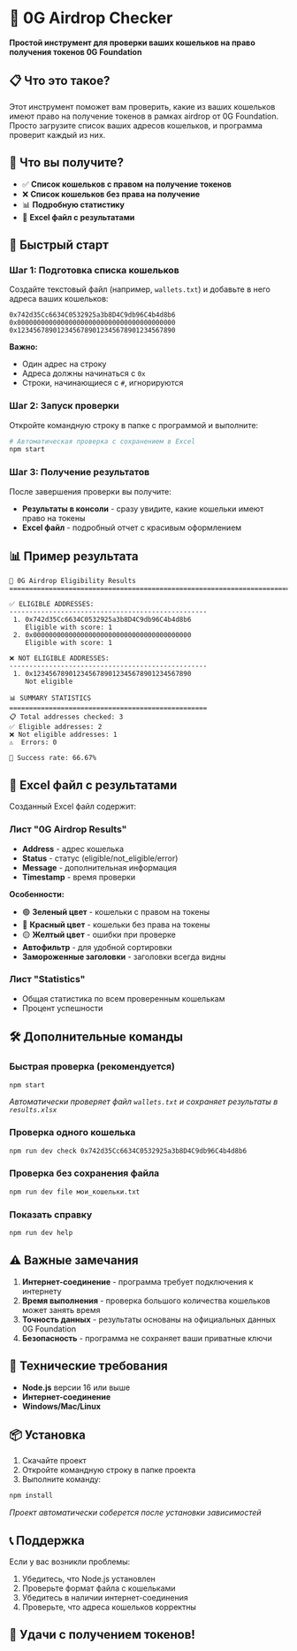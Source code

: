 # 🚀 0G Airdrop Checker

**Простой инструмент для проверки ваших кошельков на право получения токенов 0G Foundation**

## 📋 Что это такое?

Этот инструмент поможет вам проверить, какие из ваших кошельков имеют право на получение токенов в рамках airdrop от 0G Foundation. Просто загрузите список ваших адресов кошельков, и программа проверит каждый из них.

## 🎯 Что вы получите?

- ✅ **Список кошельков с правом на получение токенов**
- ❌ **Список кошельков без права на получение**  
- 📊 **Подробную статистику**
- 📁 **Excel файл с результатами**

## 🚀 Быстрый старт

### Шаг 1: Подготовка списка кошельков

Создайте текстовый файл (например, `wallets.txt`) и добавьте в него адреса ваших кошельков:

```
0x742d35Cc6634C0532925a3b8D4C9db96C4b4d8b6
0x0000000000000000000000000000000000000000
0x1234567890123456789012345678901234567890
```

**Важно:** 
- Один адрес на строку
- Адреса должны начинаться с `0x`
- Строки, начинающиеся с `#`, игнорируются

### Шаг 2: Запуск проверки

Откройте командную строку в папке с программой и выполните:

```bash
# Автоматическая проверка с сохранением в Excel
npm start
```

### Шаг 3: Получение результатов

После завершения проверки вы получите:
- **Результаты в консоли** - сразу увидите, какие кошельки имеют право на токены
- **Excel файл** - подробный отчет с красивым оформлением

## 📊 Пример результата

```
🎯 0G Airdrop Eligibility Results
================================================================================

✅ ELIGIBLE ADDRESSES:
--------------------------------------------------
 1. 0x742d35Cc6634C0532925a3b8D4C9db96C4b4d8b6
    Eligible with score: 1
 2. 0x0000000000000000000000000000000000000000
    Eligible with score: 1

❌ NOT ELIGIBLE ADDRESSES:
--------------------------------------------------
 1. 0x1234567890123456789012345678901234567890
    Not eligible

📊 SUMMARY STATISTICS
==================================================
📋 Total addresses checked: 3
✅ Eligible addresses: 2
❌ Not eligible addresses: 1
⚠️  Errors: 0

🎯 Success rate: 66.67%
```

## 📁 Excel файл с результатами

Созданный Excel файл содержит:

### Лист "0G Airdrop Results"
- **Address** - адрес кошелька
- **Status** - статус (eligible/not_eligible/error)
- **Message** - дополнительная информация
- **Timestamp** - время проверки

**Особенности:**
- 🟢 **Зеленый цвет** - кошельки с правом на токены
- 🔴 **Красный цвет** - кошельки без права на токены
- 🟡 **Желтый цвет** - ошибки при проверке
- **Автофильтр** - для удобной сортировки
- **Замороженные заголовки** - заголовки всегда видны

### Лист "Statistics"
- Общая статистика по всем проверенным кошелькам
- Процент успешности

## 🛠️ Дополнительные команды

### Быстрая проверка (рекомендуется)
```bash
npm start
```
*Автоматически проверяет файл `wallets.txt` и сохраняет результаты в `results.xlsx`*

### Проверка одного кошелька
```bash
npm run dev check 0x742d35Cc6634C0532925a3b8D4C9db96C4b4d8b6
```

### Проверка без сохранения файла
```bash
npm run dev file мои_кошельки.txt
```

### Показать справку
```bash
npm run dev help
```

## ⚠️ Важные замечания

1. **Интернет-соединение** - программа требует подключения к интернету
2. **Время выполнения** - проверка большого количества кошельков может занять время
3. **Точность данных** - результаты основаны на официальных данных 0G Foundation
4. **Безопасность** - программа не сохраняет ваши приватные ключи

## 🔧 Технические требования

- **Node.js** версии 16 или выше
- **Интернет-соединение**
- **Windows/Mac/Linux**

## 📦 Установка

1. Скачайте проект
2. Откройте командную строку в папке проекта
3. Выполните команду:
```bash
npm install
```
*Проект автоматически соберется после установки зависимостей*

## 📞 Поддержка

Если у вас возникли проблемы:

1. Убедитесь, что Node.js установлен
2. Проверьте формат файла с кошельками
3. Убедитесь в наличии интернет-соединения
4. Проверьте, что адреса кошельков корректны

## 🎉 Удачи с получением токенов!
